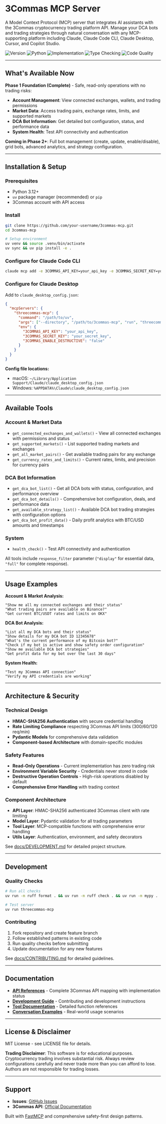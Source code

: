 # 3Commas MCP Server

A Model Context Protocol (MCP) server that integrates AI assistants with the 3Commas cryptocurrency trading platform API. Manage your DCA bots and trading strategies through natural conversation with any MCP-supporting platform including Claude, Claude Code CLI, Claude Desktop, Cursor, and Copilot Studio.

![Version](https://img.shields.io/badge/version-0.1.0-blue)
![Python](https://img.shields.io/badge/python-3.12+-green)
![Implementation](https://img.shields.io/badge/phase_1-complete-success)
![Type Checking](https://img.shields.io/badge/type_checking-mypy-brightgreen)
![Code Quality](https://img.shields.io/badge/code_quality-100%25-success)

---

## What's Available Now

**Phase 1 Foundation (Complete)** - Safe, read-only operations with no trading risks:

- **Account Management**: View connected exchanges, wallets, and trading permissions
- **Market Data**: Access trading pairs, exchange rates, limits, and supported markets  
- **DCA Bot Information**: Get detailed bot configuration, status, and performance data
- **System Health**: Test API connectivity and authentication

**Coming in Phase 2+**: Full bot management (create, update, enable/disable), grid bots, advanced analytics, and strategy configuration.

---

## Installation & Setup

### Prerequisites
- Python 3.12+
- `uv` package manager (recommended) or `pip`
- 3Commas account with API access

### Install
```bash
git clone https://github.com/your-username/3commas-mcp.git
cd 3commas-mcp

# Setup environment
uv venv && source .venv/bin/activate
uv sync && uv pip install -e .
```

### Configure for Claude Code CLI
```bash
claude mcp add -e 3COMMAS_API_KEY=your_api_key -e 3COMMAS_SECRET_KEY=your_secret_key -e 3COMMAS_ENABLE_DESTRUCTIVE=false -s user threecommas-mcp -- "threecommas-mcp"
```

### Configure for Claude Desktop
Add to `claude_desktop_config.json`:
```json
{
  "mcpServers": {
    "threecommas-mcp": {
      "command": "/path/to/uv",
      "args": ["--directory", "/path/to/3commas-mcp", "run", "threecommas-mcp"],
      "env": {
        "3COMMAS_API_KEY": "your_api_key",
        "3COMMAS_SECRET_KEY": "your_secret_key", 
        "3COMMAS_ENABLE_DESTRUCTIVE": "false"
      }
    }
  }
}
```

**Config file locations:**
- macOS: `~/Library/Application Support/Claude/claude_desktop_config.json`
- Windows: `%APPDATA%\Claude\claude_desktop_config.json`

---

## Available Tools

### Account & Market Data
- `get_connected_exchanges_and_wallets()` - View all connected exchanges with permissions and status
- `get_supported_markets()` - List supported trading markets and exchanges
- `get_all_market_pairs()` - Get available trading pairs for any exchange
- `get_currency_rates_and_limits()` - Current rates, limits, and precision for currency pairs

### DCA Bot Information  
- `get_dca_bot_list()` - Get all DCA bots with status, configuration, and performance overview
- `get_dca_bot_details()` - Comprehensive bot configuration, deals, and performance data
- `get_available_strategy_list()` - Available DCA bot trading strategies with configuration options
- `get_dca_bot_profit_data()` - Daily profit analytics with BTC/USD amounts and timestamps

### System
- `health_check()` - Test API connectivity and authentication

All tools include `response_filter` parameter (`"display"` for essential data, `"full"` for complete response).

---

## Usage Examples

**Account & Market Analysis:**
```
"Show me all my connected exchanges and their status"
"What trading pairs are available on Binance?"
"Get current BTC/USDT rates and limits on OKX"
```

**DCA Bot Analysis:**
```
"List all my DCA bots and their status"
"Show details for my DCA bot ID 12345678"
"What's the current performance of my Bitcoin bot?"
"Check if my bot is active and show safety order configuration"
"Show me available DCA bot strategies"
"Get profit data for my bot over the last 30 days"
```

**System Health:**
```
"Test my 3Commas API connection"
"Verify my API credentials are working"
```

---

## Architecture & Security

### Technical Design
- **HMAC-SHA256 Authentication** with secure credential handling
- **Rate Limiting Compliance** respecting 3Commas API limits (300/60/120 req/min)
- **Pydantic Models** for comprehensive data validation
- **Component-based Architecture** with domain-specific modules

### Safety Features
- **Read-Only Operations** - Current implementation has zero trading risk
- **Environment Variable Security** - Credentials never stored in code
- **Destructive Operation Controls** - High-risk operations disabled by default
- **Comprehensive Error Handling** with trading context

### Component Architecture
- **API Layer**: HMAC-SHA256 authenticated 3Commas client with rate limiting
- **Model Layer**: Pydantic validation for all trading parameters
- **Tool Layer**: MCP-compatible functions with comprehensive error handling
- **Utils Layer**: Authentication, environment, and safety decorators

See [docs/DEVELOPMENT.md](docs/DEVELOPMENT.md) for detailed project structure.

---

## Development

### Quality Checks
```bash
# Run all checks
uv run -m ruff format . && uv run -m ruff check . && uv run -m mypy .

# Test server
uv run threecommas-mcp
```

### Contributing
1. Fork repository and create feature branch
2. Follow established patterns in existing code
3. Run quality checks before submitting
4. Update documentation for any new features

See [docs/CONTRIBUTING.md](docs/CONTRIBUTING.md) for detailed guidelines.

---

## Documentation

- **[API References](docs/API_REFERENCES.md)** - Complete 3Commas API mapping with implementation status
- **[Development Guide](docs/DEVELOPMENT.md)** - Contributing and development instructions  
- **[Tool Documentation](docs/tools/)** - Detailed function references
- **[Conversation Examples](docs/conversations/)** - Real-world usage scenarios

---

## License & Disclaimer

MIT License - see LICENSE file for details.

**Trading Disclaimer**: This software is for educational purposes. Cryptocurrency trading involves substantial risk. Always review configurations carefully and never trade more than you can afford to lose. Authors are not responsible for trading losses.

---

## Support

- **Issues**: [GitHub Issues](https://github.com/your-username/3commas-mcp/issues)
- **3Commas API**: [Official Documentation](https://developers.3commas.io/)

Built with [FastMCP](https://gofastmcp.com) and comprehensive safety-first design patterns.